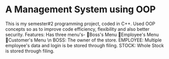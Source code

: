 # A Management System using OOP
This is my semester#2 programming project, coded in C++. Used OOP concepts so as to improve code efficiency, flexibility and also better security.
Features: Has three menu's- Boss's Menu Employee's Menu Customer's Menu \n
BOSS: The owner of the store.
EMPLOYEE: Multiple employee's data and login is be stored through filing.
STOCK: Whole Stock is stored through filing.
